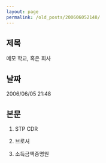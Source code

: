 ```yaml
---
layout: page
permalink: /old_posts/200606052148/
---
```


## 제목
메모 학교, 혹은 회사

## 날짜
2006/06/05 21:48

## 본문
1. STP CDR 

2. 브로셔

3. 소득금액증명원